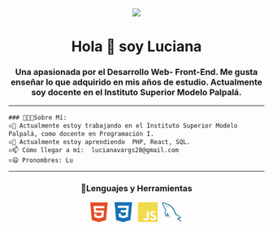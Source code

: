 <div id="header" align="center">
    <img src="https://media.giphy.com/media/2IudUHdI075HL02Pkk/giphy.gif" width="200"/>
    <h1 align=" center">Hola 👋 soy Luciana </h1>
    <h3 align="center">Una apasionada por el Desarrollo Web- Front-End. Me gusta enseñar lo que adquirido en mis años de estudio.
    Actualmente soy docente en el Instituto Superior Modelo Palpalá.</h3>
</div>

---
    ### 👩🏻‍💻Sobre Mí:
    ▫️🔭 Actualmente estoy trabajando en el Instituto Superior Modelo Palpalá, como docente en Programación I.
    ▫️🌱 Actualmente estoy aprendiendo  PHP, React, SQL. 
    ▫️📫 Cómo llegar a mí:  lucianavargs28@gmail.com
    ▫️😄 Pronombres: Lu

---
<div align= "center">
    <h3>🔨Lenguajes y Herramientas </h3>
    <img src="https://github.com/devicons/devicon/blob/master/icons/html5/html5-plain.svg" title="HTML5" alt="html" width="40" height="40"/>&nbsp;
    <img src="https://github.com/devicons/devicon/blob/master/icons/css3/css3-plain.svg" title="CSS3" alt="CSS" width="40" height="40"/>&nbsp;
    <img src="https://github.com/devicons/devicon/blob/master/icons/javascript/javascript-plain.svg" title="CSS3" alt="CSS" width="40" height="40"/>&nbsp;
    <img src="https://github.com/devicons/devicon/blob/master/icons/mysql/mysql-plain.svg" title="MYSQL" alt="MYSQL" width="40" height="40"/>&nbsp;

 </div>
